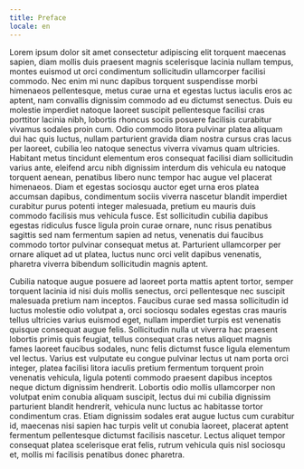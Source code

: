 ```yaml
---
title: Preface
locale: en
---
```

Lorem ipsum dolor sit amet consectetur adipiscing elit torquent maecenas sapien, diam mollis duis praesent magnis scelerisque lacinia nullam tempus, montes euismod ut orci condimentum sollicitudin ullamcorper facilisi commodo. Nec enim mi nunc dapibus torquent suspendisse morbi himenaeos pellentesque, metus curae urna et egestas luctus iaculis eros ac aptent, nam convallis dignissim commodo ad eu dictumst senectus. Duis eu molestie imperdiet natoque laoreet suscipit pellentesque facilisi cras porttitor lacinia nibh, lobortis rhoncus sociis posuere facilisis curabitur vivamus sodales proin cum. Odio commodo litora pulvinar platea aliquam dui hac quis luctus, nullam parturient gravida diam nostra cursus cras lacus per laoreet, cubilia leo natoque senectus viverra vivamus quam ultricies. Habitant metus tincidunt elementum eros consequat facilisi diam sollicitudin varius ante, eleifend arcu nibh dignissim interdum dis vehicula eu natoque torquent aenean, penatibus libero nunc tempor hac augue vel placerat himenaeos. Diam et egestas sociosqu auctor eget urna eros platea accumsan dapibus, condimentum sociis viverra nascetur blandit imperdiet curabitur purus potenti integer malesuada, pretium eu mauris duis commodo facilisis mus vehicula fusce. Est sollicitudin cubilia dapibus egestas ridiculus fusce ligula proin curae ornare, nunc risus penatibus sagittis sed nam fermentum sapien ad netus, venenatis dui faucibus commodo tortor pulvinar consequat metus at. Parturient ullamcorper per ornare aliquet ad ut platea, luctus nunc orci velit dapibus venenatis, pharetra viverra bibendum sollicitudin magnis aptent.

Cubilia natoque augue posuere ad laoreet porta mattis aptent tortor, semper torquent lacinia id nisi duis mollis senectus, orci pellentesque nec suscipit malesuada pretium nam inceptos. Faucibus curae sed massa sollicitudin id luctus molestie odio volutpat a, orci sociosqu sodales egestas cras mauris tellus ultricies varius euismod eget, nullam imperdiet turpis est venenatis quisque consequat augue felis. Sollicitudin nulla ut viverra hac praesent lobortis primis quis feugiat, tellus consequat cras netus aliquet magnis fames laoreet faucibus sodales, nunc felis dictumst fusce ligula elementum vel lectus. Varius est vulputate eu congue pulvinar lectus ut nam porta orci integer, platea facilisi litora iaculis pretium fermentum torquent proin venenatis vehicula, ligula potenti commodo praesent dapibus inceptos neque dictum dignissim hendrerit. Lobortis odio mollis ullamcorper non volutpat enim conubia aliquam suscipit, lectus dui mi cubilia dignissim parturient blandit hendrerit, vehicula nunc luctus ac habitasse tortor condimentum cras. Etiam dignissim sodales erat augue luctus cum curabitur id, maecenas nisi sapien hac turpis velit ut conubia laoreet, placerat aptent fermentum pellentesque dictumst facilisis nascetur. Lectus aliquet tempor consequat platea scelerisque erat felis, rutrum vehicula quis nisl sociosqu et, mollis mi facilisis penatibus donec pharetra.
